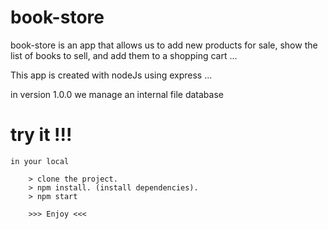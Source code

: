 # book-store

book-store is an app that allows us to add new products for sale, show the list of books to sell, and add them to a shopping cart ...

This app is created with nodeJs using express ...

in version 1.0.0 we manage an internal file database

# try it !!!

    in your local

        > clone the project.
        > npm install. (install dependencies).
        > npm start

        >>> Enjoy <<<

